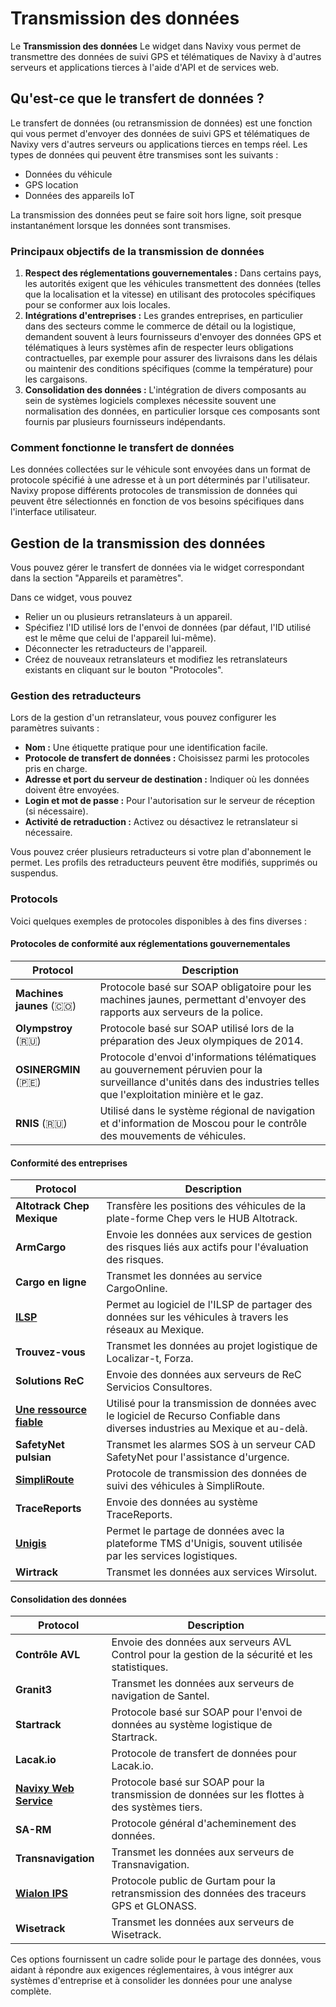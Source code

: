 # Transmission des données

Le **Transmission des données** Le widget dans Navixy vous permet de transmettre des données de suivi GPS et télématiques de Navixy à d'autres serveurs et applications tierces à l'aide d'API et de services web.

## Qu'est-ce que le transfert de données ?

Le transfert de données (ou retransmission de données) est une fonction qui vous permet d'envoyer des données de suivi GPS et télématiques de Navixy vers d'autres serveurs ou applications tierces en temps réel. Les types de données qui peuvent être transmises sont les suivants :

- Données du véhicule
- GPS location
- Données des appareils IoT

La transmission des données peut se faire soit hors ligne, soit presque instantanément lorsque les données sont transmises.

### Principaux objectifs de la transmission de données

1. **Respect des réglementations gouvernementales :** Dans certains pays, les autorités exigent que les véhicules transmettent des données (telles que la localisation et la vitesse) en utilisant des protocoles spécifiques pour se conformer aux lois locales.
2. **Intégrations d'entreprises :** Les grandes entreprises, en particulier dans des secteurs comme le commerce de détail ou la logistique, demandent souvent à leurs fournisseurs d'envoyer des données GPS et télématiques à leurs systèmes afin de respecter leurs obligations contractuelles, par exemple pour assurer des livraisons dans les délais ou maintenir des conditions spécifiques (comme la température) pour les cargaisons.
3. **Consolidation des données :** L'intégration de divers composants au sein de systèmes logiciels complexes nécessite souvent une normalisation des données, en particulier lorsque ces composants sont fournis par plusieurs fournisseurs indépendants.

### Comment fonctionne le transfert de données

Les données collectées sur le véhicule sont envoyées dans un format de protocole spécifié à une adresse et à un port déterminés par l'utilisateur. Navixy propose différents protocoles de transmission de données qui peuvent être sélectionnés en fonction de vos besoins spécifiques dans l'interface utilisateur.

## Gestion de la transmission des données

Vous pouvez gérer le transfert de données via le widget correspondant dans la section "Appareils et paramètres".

Dans ce widget, vous pouvez

- Relier un ou plusieurs retranslateurs à un appareil.
- Spécifiez l'ID utilisé lors de l'envoi de données (par défaut, l'ID utilisé est le même que celui de l'appareil lui-même).
- Déconnecter les retraducteurs de l'appareil.
- Créez de nouveaux retranslateurs et modifiez les retranslateurs existants en cliquant sur le bouton "Protocoles".

### Gestion des retraducteurs

Lors de la gestion d'un retranslateur, vous pouvez configurer les paramètres suivants :

- **Nom :** Une étiquette pratique pour une identification facile.
- **Protocole de transfert de données :** Choisissez parmi les protocoles pris en charge.
- **Adresse et port du serveur de destination :** Indiquer où les données doivent être envoyées.
- **Login et mot de passe :** Pour l'autorisation sur le serveur de réception (si nécessaire).
- **Activité de retraduction :** Activez ou désactivez le retranslateur si nécessaire.

Vous pouvez créer plusieurs retraducteurs si votre plan d'abonnement le permet. Les profils des retraducteurs peuvent être modifiés, supprimés ou suspendus.

### Protocols

Voici quelques exemples de protocoles disponibles à des fins diverses :

#### Protocoles de conformité aux réglementations gouvernementales

| Protocol | Description |
| --- | --- |
| **Machines jaunes** (🇨🇴) | Protocole basé sur SOAP obligatoire pour les machines jaunes, permettant d'envoyer des rapports aux serveurs de la police. |
| **Olympstroy** (🇷🇺) | Protocole basé sur SOAP utilisé lors de la préparation des Jeux olympiques de 2014. |
| **OSINERGMIN** (🇵🇪) | Protocole d'envoi d'informations télématiques au gouvernement péruvien pour la surveillance d'unités dans des industries telles que l'exploitation minière et le gaz. |
| **RNIS** (🇷🇺) | Utilisé dans le système régional de navigation et d'information de Moscou pour le contrôle des mouvements de véhicules. |

#### Conformité des entreprises

| Protocol | Description |
| --- | --- |
| **Altotrack Chep Mexique** | Transfère les positions des véhicules de la plate-forme Chep vers le HUB Altotrack. |
| **ArmCargo** | Envoie les données aux services de gestion des risques liés aux actifs pour l'évaluation des risques. |
| **Cargo en ligne** | Transmet les données au service CargoOnline. |
| [**ILSP**](transmission-des-donnees/ilsp.md) | Permet au logiciel de l'ILSP de partager des données sur les véhicules à travers les réseaux au Mexique. |
| **Trouvez-vous** | Transmet les données au projet logistique de Localizar-t, Forza. |
| **Solutions ReC** | Envoie des données aux serveurs de ReC Servicios Consultores. |
| [**Une ressource fiable**](transmission-des-donnees/une-ressource-fiable.md) | Utilisé pour la transmission de données avec le logiciel de Recurso Confiable dans diverses industries au Mexique et au-delà. |
| **SafetyNet pulsian** | Transmet les alarmes SOS à un serveur CAD SafetyNet pour l'assistance d'urgence. |
| [**SimpliRoute**](transmission-des-donnees/simpliroute.md) | Protocole de transmission des données de suivi des véhicules à SimpliRoute. |
| **TraceReports** | Envoie des données au système TraceReports. |
| [**Unigis**](transmission-des-donnees/unigis.md) | Permet le partage de données avec la plateforme TMS d'Unigis, souvent utilisée par les services logistiques. |
| **Wirtrack** | Transmet les données aux services Wirsolut. |

#### Consolidation des données

| Protocol | Description |
| --- | --- |
| **Contrôle AVL** | Envoie des données aux serveurs AVL Control pour la gestion de la sécurité et les statistiques. |
| **Granit3** | Transmet les données aux serveurs de navigation de Santel. |
| **Startrack** | Protocole basé sur SOAP pour l'envoi de données au système logistique de Startrack. |
| **Lacak.io** | Protocole de transfert de données pour Lacak.io. |
| [**Navixy Web Service**](transmission-des-donnees/navixy-ws.md) | Protocole basé sur SOAP pour la transmission de données sur les flottes à des systèmes tiers. |
| **SA-RM** | Protocole général d'acheminement des données. |
| **Transnavigation** | Transmet les données aux serveurs de Transnavigation. |
| [**Wialon IPS**](transmission-des-donnees/wialon-ips.md) | Protocole public de Gurtam pour la retransmission des données des traceurs GPS et GLONASS. |
| **Wisetrack** | Transmet les données aux serveurs de Wisetrack. |

Ces options fournissent un cadre solide pour le partage des données, vous aidant à répondre aux exigences réglementaires, à vous intégrer aux systèmes d'entreprise et à consolider les données pour une analyse complète.